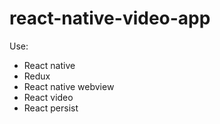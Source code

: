 # react-native-video-app


Use:
* React native
* Redux
* React native webview
* React video
* React persist
